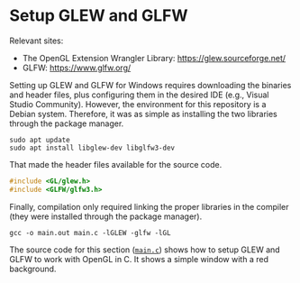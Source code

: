 # Setup GLEW and GLFW

Relevant sites:
- The OpenGL Extension Wrangler Library: https://glew.sourceforge.net/
- GLFW: https://www.glfw.org/

Setting up GLEW and GLFW for Windows requires downloading the binaries and header files, plus configuring them in the desired IDE (e.g., Visual Studio Community). However, the environment for this repository is a Debian system. Therefore, it was as simple as installing the two libraries through the package manager.
```
sudo apt update
sudo apt install libglew-dev libglfw3-dev
```

That made the header files available for the source code.
```c
#include <GL/glew.h>
#include <GLFW/glfw3.h>
```

Finally, compilation only required linking the proper libraries in the compiler (they were installed through the package manager).
```
gcc -o main.out main.c -lGLEW -glfw -lGL
```

The source code for this section ([`main.c`](./main.cpp)) shows how to setup GLEW and GLFW to work with OpenGL in C. It shows a simple window with a red background.